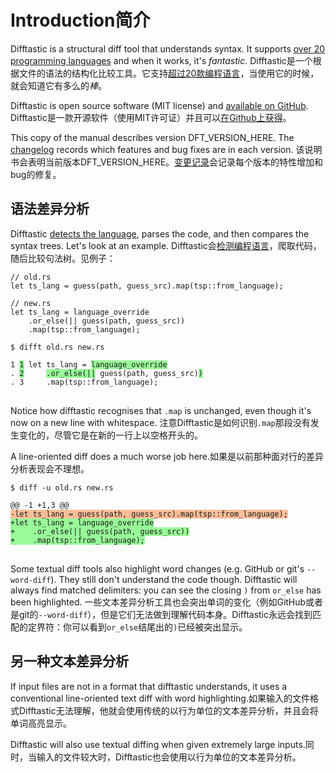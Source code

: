 # Introduction简介

Difftastic is a structural diff tool that understands syntax. It
supports [over 20 programming languages](./languages_supported.html)
and when it works, it's *fantastic*. Difftastic是一个根据文件的语法的结构化比较工具。它支持[超过20款编程语言](./languages_supported.html)，当使用它的时候，就会知道它有多么的*棒*。

Difftastic is open source software (MIT license) and [available on
GitHub](https://github.com/wilfred/difftastic). Difftastic是一款开源软件（使用MIT许可证）并且可以[在Github上获得](https://github.com/wilfred/difftastic)。

This copy of the manual describes version DFT_VERSION_HERE. The
[changelog](https://github.com/Wilfred/difftastic/blob/master/CHANGELOG.md)
records which features and bug fixes are in each version. 该说明书会表明当前版本DFT_VERSION_HERE。[变更记录](https://github.com/Wilfred/difftastic/blob/master/CHANGELOG.md)会记录每个版本的特性增加和bug的修复。

## 语法差异分析

Difftastic [detects the language](./usage.html#language-detection), parses the code, and then
compares the syntax trees. Let's look at an example. Difftastic会[检测编程语言](./usage.html#language-detection)，爬取代码，随后比较句法树。见例子：

```
// old.rs
let ts_lang = guess(path, guess_src).map(tsp::from_language);
```
```
// new.rs
let ts_lang = language_override
    .or_else(|| guess(path, guess_src))
    .map(tsp::from_language);
```

<pre><code style="display:block">$ difft old.rs new.rs

1 <span style="background-color: PaleGreen">1</span> let ts_lang = <span style="background-color: PaleGreen">language_override</span>
. <span style="background-color: PaleGreen">2</span>     <span style="background-color: PaleGreen">.or_else(||</span> guess(path, guess_src)<span style="background-color: PaleGreen">)</span>
. 3     .map(tsp::from_language);
</code>
</pre>

Notice how difftastic recognises that `.map` is unchanged, even though
it's now on a new line with whitespace. 注意Difftastic是如何识别`.map`那段没有发生变化的，尽管它是在新的一行上以空格开头的。

A line-oriented diff does a much worse job here.如果是以前那种面对行的差异分析表现会不理想。

<pre><code style="display:block">$ diff -u old.rs new.rs

@@ -1 +1,3 @@
<span style="background-color: #fbbd98">-let ts_lang = guess(path, guess_src).map(tsp::from_language);</span>
<span style="background-color: PaleGreen">+let ts_lang = language_override
+    .or_else(|| guess(path, guess_src))
+    .map(tsp::from_language);</span>
</code>
</pre>

Some textual diff tools also highlight word changes (e.g. GitHub or
git's `--word-diff`). They still don't understand the code
though. Difftastic will always find matched delimiters: you can see
the closing `)` from `or_else` has been highlighted. 一些文本差异分析工具也会突出单词的变化（例如GitHub或者是git的`--word-diff`），但是它们无法做到理解代码本身。Difftastic永远会找到匹配的定界符：你可以看到`or_else`结尾出的`)`已经被突出显示。

## 另一种文本差异分析

If input files are not in a format that difftastic understands, it
uses a conventional line-oriented text diff with word highlighting.如果输入的文件格式Difftastic无法理解，他就会使用传统的以行为单位的文本差异分析，并且会将单词高亮显示。

Difftastic will also use textual diffing when given extremely large
inputs.同时，当输入的文件较大时，Difftastic也会使用以行为单位的文本差异分析。
